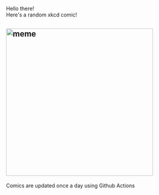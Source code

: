 Hello there! <br>Here's a random xkcd comic!<br>
## <img src="https://imgs.xkcd.com/comics/tcmp.png" alt="meme" width="400"/><br>
Comics are updated once a day using Github Actions